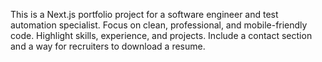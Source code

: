 <!-- Use this file to provide workspace-specific custom instructions to Copilot. For more details, visit https://code.visualstudio.com/docs/copilot/copilot-customization#_use-a-githubcopilotinstructionsmd-file -->

This is a Next.js portfolio project for a software engineer and test automation specialist. Focus on clean, professional, and mobile-friendly code. Highlight skills, experience, and projects. Include a contact section and a way for recruiters to download a resume.
